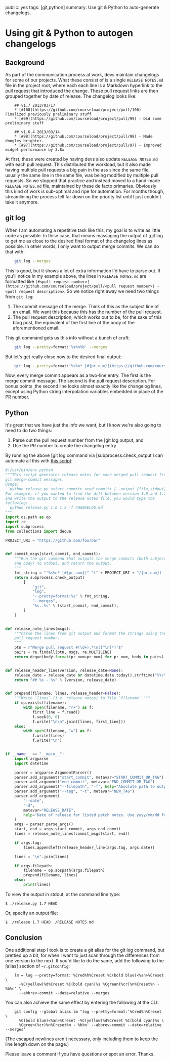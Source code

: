 public: yes
tags: [git,python]
summary: Use git & Python to auto-generate changelogs.

# Using git & Python to autogen changelogs

## Background

As part of the communication process at work, devs maintain changelogs for some of our projects. What these consist of is a single `RELEASE NOTES.md` file in the project root, where each each line is a Markdown hyperlink to the pull request that introduced the change. These pull request links are then grouped together by date of release. The changelog looks like:

```
    ## v1.7 2013/03/17
    * [#100](https://github.com/courseload/project/pull/100) - Finalized previously preliminary stuff
    * [#99](https://github.com/courseload/project/pull/99) - Did some preliminary stuff

    ## v1.6.4 2013/03/14
    * [#98](https://github.com/courseload/project/pull/98) - Made dongles brighter.
    * [#97](https://github.com/courseload/project/pull/97) - Improved widget performance by 3.8x
```

At first, these were created by having devs also update `RELEASE NOTES.md` with each pull request. This distributed the workload, but it also made having multiple pull requests a big pain in the ass since the same file, usually the same line in the same file, was being modified by multiple pull requests. So we stopped that practice and instead moved to a hand-made `RELEASE NOTES.md` file, maintained by these de facto primaries. Obviously this kind of work is sub-optimal and ripe for automation. For months though, streamlining the process fell far down on the priority list until I just couldn't take it anymore.

## git log

When I am automating a repetitive task like this, my goal is to write as little code as possible. In thise case, that means massaging the output of [git log to get me as close to the desired final format of the changelog lines as possible. In other words, I only want to output merge commits. We can do that with:

```sh
    git log --merges
```

This is good, but it shows a lot of extra information I'd have to parse out. If you'll notice in my example above, the lines in `RELEASE NOTES.md` are formatted like `[#<pull request number>](https://github.com/courseload/project/pull/<pull request number>) - <pull request description>`. So we notice right away we need two things from `git log`:

1.  The commit message of the merge. Think of this as the subject line of an email. We want this because this has the number of the pull request.
2.  The pull request description, which works out to be, for the sake of this blog post, the equivalent of the first line of the body of the aforementioned email.

This git command gets us this info without a bunch of cruft:

```sh
    git log --pretty=format:'%s%n%b' --merges
```

But let's get really close now to the desired final output:

```sh
    git log --pretty=format:'%s%n* [#{pr_num}](https://github.com/courseload/project/pull/{pr_num}) - %b)'
```

Now, every merge commit appears as a two-line entry. The first is the merge commit message. The second is the pull request description. For bonus points ,the second line looks almost exactly like the changelog lines, except using Python string interpolation variables embedded in place of the PR number.

## Python

It's great that we have just the info we want, but I know we're also going to need to do two things:

1.  Parse out the pull request number from the [git log output, and
2.  Use the PR number to create the changelog entry

By running the above [git log command via [subprocess.check_output I can automate all this with [this script](https://gist.github.com/mattdeboard/68f7009e847e36e6c107):

```python
#!/usr/bin/env python
"""This script generates release notes for each merged pull request from
git merge-commit messages.
Usage:
 `python release.py <start_commit> <end_commit> [--output {file,stdout}]`
For example, if you wanted to find the diff between version 1.0 and 1.2,
and write the output to the release notes file, you would type the
following:
 `python release.py 1.0 1.2 -f CHANGELOG.md`
"""
import os.path as op
import re
import subprocess
from collections import deque

PROJECT_URI = "https://github.com/foo/bar"


def commit_msgs(start_commit, end_commit):
    """Run the git command that outputs the merge commits (both subject
    and body) to stdout, and return the output.
    """
    fmt_string = "'%s%n* [#{pr_num}]" "(" + PROJECT_URI + "/{pr_num}) - %b'"
    return subprocess.check_output(
        [
            "git",
            "log",
            "--pretty=format:%s" % fmt_string,
            "--merges",
            "%s..%s" % (start_commit, end_commit),
        ]
    )


def release_note_lines(msgs):
    """Parse the lines from git output and format the strings using the
    pull request number.
    """
    ptn = r"Merge pull request #(\d+).*\n([^\n]*)'$"
    pairs = re.findall(ptn, msgs, re.MULTILINE)
    return deque(body.format(pr_num=pr_num) for pr_num, body in pairs)


def release_header_line(version, release_date=None):
    release_date = release_date or datetime.date.today().strftime("%Y/%m/%d")
    return "## %s - %s" % (version, release_date)


def prepend(filename, lines, release_header=False):
    """Write `lines` (i.e. release notes) to file `filename`."""
    if op.exists(filename):
        with open(filename, "r+") as f:
            first_line = f.read()
            f.seek(0, 0)
            f.write("\n\n".join([lines, first_line]))
    else:
        with open(filename, "w") as f:
            f.write(lines)
            f.write("\n")


if __name__ == "__main__":
    import argparse
    import datetime

    parser = argparse.ArgumentParser()
    parser.add_argument("start_commit", metavar="START_COMMIT_OR_TAG")
    parser.add_argument("end_commit", metavar="END_COMMIT_OR_TAG")
    parser.add_argument("--filepath", "-f", help="Absolute path to output file.")
    parser.add_argument("--tag", "-t", metavar="NEW_TAG")
    parser.add_argument(
        "--date",
        "-d",
        metavar="RELEASE_DATE",
        help="Date of release for listed patch notes. Use yyyy/mm/dd format.",
    )
    args = parser.parse_args()
    start, end = args.start_commit, args.end_commit
    lines = release_note_lines(commit_msgs(start, end))

    if args.tag:
        lines.appendleft(release_header_line(args.tag, args.date))

    lines = "\n".join(lines)

    if args.filepath:
        filename = op.abspath(args.filepath)
        prepend(filename, lines)
    else:
        print(lines)
```

To view the output in stdout, at the command line type:

```
$ ./release.py 1.7 HEAD
```

Or, specify an output file:

```
$ ./release 1.7 HEAD ./RELEASE NOTES.md
```

## Conclusion

One additional step I took is to create a git alias for the git log command, but prettied up a bit, for when I want to just scan through the differences from one version to the next. If you'd like to do the same, add the following to the \[alias\] section of `~/.gitconfig`:

```shell
    lm = log --pretty=format:'%Cred%h%Creset %C(bold blue)<%an>%Creset \
      -%C(yellow)%d%Creset %C(bold cyan)%s %Cgreen(%cr)%n%Creset%n - %b%n' \
      --abbrev-commit --date=relative --merges
```

You can also achieve the same effect by entering the following at the CLI:

```shell
    git config --global alias.lm "log --pretty=format:'%Cred%h%Creset \
      %C(bold blue)<%an>%Creset -%C(yellow)%d%Creset %C(bold cyan)%s \
      %Cgreen(%cr)%n%Creset%n - %b%n' --abbrev-commit --date=relative --merges"
```

(The escaped newlines aren't necessary, only including them to keep the line length down on the page.)

Please leave a comment if you have questions or spot an error. Thanks.
